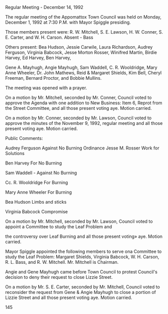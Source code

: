 Regular Meeting - December 14, 1992

The regular meeting of the Appomattox Town Council was held
on Monday, December 1, 1992 at 7:30 P.M. with Mayor Spiggle
presiding.

Those members present were: R. W. Mitchell, S. E. Lawson,
H. W. Conner, S. E. Carter, and W. H. Carson. Absent - Bass

Others present: Bea Hudson, Jessie Carwile, Laura Richardson,
Audrey Ferguson, Virginia Babcock, Jesse Morton Rosser,
Winifred Martin, Birdie Harvey, Ed Harvey, Ben Harvey,

Gene A. Mayhugh, Angie Mayhugh, Sam Waddell, C. R. Wooldridge,
Mary Anne Wheeler, Dr. John Mathews, Reid & Margaret Shields,
Kim Bell, Cheryl Freeman, Bernard Proctor, and Bobbie Mullins.

The meeting was opened with a prayer.

On a motion by Mr. Mitchell, seconded by Mr. Conner, Council
voted to approve the Agenda with one addition to New Business:
Item 6, Reprot from the Street Committee, and all those present
voting aye. Motion carried.

On a motion by Mr. Conner, seconded by Mr. Lawson, Council
voted to approve the minutes of the November 9, 1992, regular
meeting and all those present voting aye. Motion carried.

Public Comments:

Audrey Ferguson Against No Burning Ordinance
Jesse M. Rosser Work for Solutions

Ben Harvey For No Burning

Sam Waddell - Against No Burning

Cc. R. Wooldridge For Burning

Mary Anne Wheeler For Burning

Bea Hudson Limbs and sticks

Virginia Babcock Compromise

On a motion by Mr. Mitchell, seconded by Mr. Lawson, Council
voted to appoint a Committee to study the Leaf Problem and

the controversy over Leaf Burning and all those present voting»
aye. Motion carried.

Mayor Spiggle appointed the following members to serve ona
Committee to study the Leaf Problem: Margaret Shields,
Virginia Babcock, W. H. Carson, R. L. Bass, and R. W. Mitchell.
Mr. Mitchell is Chairman.

Angie and Gene Mayhugh came before Town Council to protest
Council's decision to deny their request to close Lizzie Street.

On a motion by Mr. S. E. Carter, seconded by Mr. Mitchell,
Council voted to reconsider the request from Gene & Angie Mayhugh
to close a portion of Lizzie Street and all those present voting
aye. Motion carried.

145


